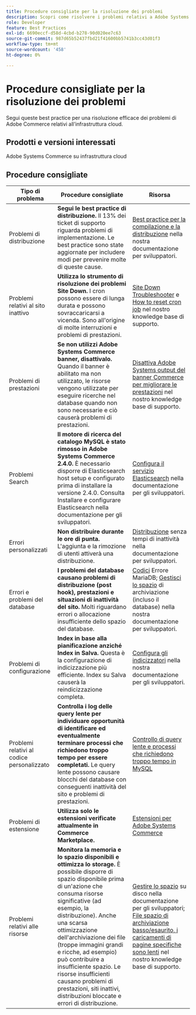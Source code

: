 ```yaml
---
title: Procedure consigliate per la risoluzione dei problemi
description: Scopri come risolvere i problemi relativi a Adobe Systems Commerce implementazione.
role: Developer
feature: Best Practices
exl-id: 6690eccf-d58d-4cbd-b278-90d020ee7c63
source-git-commit: 987d65b52437fbd21f41600bb5741b3cc43d01f3
workflow-type: tm+mt
source-wordcount: '458'
ht-degree: 0%

---
```


# Procedure consigliate per la risoluzione dei problemi

Segui queste best practice per una risoluzione efficace dei problemi di Adobe Commerce relativi all’infrastruttura cloud.

## Prodotti e versioni interessati

Adobe Systems Commerce su infrastruttura cloud

## Procedure consigliate

| Tipo di problema | Procedure consigliate | Risorsa |
|----------------------------|----------------------------------------------------------------------------------------------------------------------------------------------------------------------------------------------------------------------------------------------------------------------------------------------------------------------------------------------------------------------------------------------------|-------------------------------------------------------------------------------------------------------------------------------------------------------------------------------------------------------------------------------------------------------------------------------------------------------------------------------------------------------------------------------------------------------|
| Problemi di distribuzione | **Segui le best practice di distribuzione.** Il 13% dei ticket di supporto riguarda problemi di implementazione. Le best practice sono state aggiornate per includere modi per prevenire molte di queste cause. | [Best practice per la compilazione e la distribuzione](https://experienceleague.adobe.com/it/docs/commerce-cloud-service/user-guide/develop/deploy/best-practices#best-practices) nella nostra documentazione per sviluppatori. |
| Problemi relativi al sito inattivo | **Utilizza lo strumento di risoluzione dei problemi Site Down.** I cron possono essere di lunga durata e possono sovraccaricarsi a vicenda. Sono all&#39;origine di molte interruzioni e problemi di prestazioni. | [Site Down Troubleshooter](https://experienceleague.adobe.com/docs/commerce-knowledge-base/kb/troubleshooting/site-down-or-unresponsive/magento-site-down-troubleshooter.html?lang=it) e [How to reset cron job](https://experienceleague.adobe.com/docs/commerce-knowledge-base/kb/troubleshooting/miscellaneous/cron-job-is-stuck-in-running-status.html?lang=it) nel nostro knowledge base di supporto. |
| Problemi di prestazioni | **Se non utilizzi Adobe Systems Commerce banner, disattivalo.** Quando il banner è abilitato ma non utilizzato, le risorse vengono utilizzate per eseguire ricerche nel database quando non sono necessarie e ciò causerà problemi di prestazioni. | [Disattiva Adobe Systems output del banner Commerce per migliorare le prestazioni](https://experienceleague.adobe.com/docs/commerce-knowledge-base/kb/troubleshooting/miscellaneous/disable-magento-banner-output-to-improve-site-performance.html?lang=it) nel nostro knowledge base di supporto. |
| Problemi Search | **Il motore di ricerca del catalogo MySQL è stato rimosso in Adobe Systems Commerce 2.4.0.** È necessario disporre di Elasticsearch host setup e configurato prima di installare la versione 2.4.0. Consulta Installare e configurare Elasticsearch nella documentazione per gli sviluppatori. | [Configura il servizio Elasticsearch](https://experienceleague.adobe.com/it/docs/commerce-cloud-service/user-guide/configure/service/elasticsearch) nella documentazione per gli sviluppatori. |
| Errori personalizzati | **Non distribuire durante le ore di punta.** L&#39;aggiunta e la rimozione di utenti attiverà una distribuzione. | [Distribuzione](https://experienceleague.adobe.com/it/docs/commerce-cloud-service/user-guide/develop/deploy/reduce-downtime) senza tempi di inattività nella documentazione per sviluppatori. |
| Errori e problemi del database | **I problemi del database causano problemi di distribuzione (post hook), prestazioni e situazioni di inattività del sito.** Molti riguardano errori o allocazione insufficiente dello spazio del database. | [Codici](https://mariadb.com/kb/en/library/mariadb-error-codes/#mariadb-specific-error-codes) Errore MariaDB; [Gestisci lo spazio](https://experienceleague.adobe.com/it/docs/commerce-cloud-service/user-guide/develop/storage/manage-disk-space) di archiviazione (incluso il database) nella nostra documentazione per sviluppatori. |
| Problemi di configurazione | **Index in base alla pianificazione anziché Index in Salva.** Questa è la configurazione di indicizzazione più efficiente. Index su Salva causerà la reindicizzazione completa. | [Configura gli indicizzatori](../../../configuration/cli/manage-indexers.md#configure-indexers) nella nostra documentazione per gli sviluppatori. |
| Problemi relativi al codice personalizzato | **Controlla i log delle query lente per individuare opportunità di identificare ed eventualmente terminare processi che richiedono troppo tempo per essere completati.** Le query lente possono causare blocchi del database con conseguenti inattività del sito e problemi di prestazioni. | [Controllo di query lente e processi che richiedono troppo tempo in MySQL](https://experienceleague.adobe.com/docs/commerce-knowledge-base/kb/troubleshooting/database/checking-slow-queries-and-processes-mysql.html?lang=it) |
| Problemi di estensione | **Utilizza solo le estensioni verificate attualmente in Commerce Marketplace.** | [Estensioni per Adobe Systems Commerce](https://marketplace.magento.com/extensions.html) |
| Problemi relativi alle risorse | **Monitora la memoria e lo spazio disponibili e ottimizza lo storage.** È possibile disporre di spazio disponibile prima di un&#39;azione che consuma risorse significative (ad esempio, la distribuzione). Anche una scarsa ottimizzazione dell&#39;archiviazione dei file (troppe immagini grandi e ricche, ad esempio) può contribuire a insufficiente spazio. Le risorse insufficienti causano problemi di prestazioni, siti inattivi, distribuzioni bloccate e errori di distribuzione. | [Gestire lo spazio](https://experienceleague.adobe.com/it/docs/commerce-cloud-service/user-guide/develop/storage/manage-disk-space) su disco nella documentazione per gli sviluppatori; [File spazio di archiviazione basso/esaurito, i caricamenti di pagine specifiche sono lenti](https://experienceleague.adobe.com/docs/commerce-knowledge-base/kb/troubleshooting/miscellaneous/file-storage-low-specific-page-loads-are-slow.html?lang=it) nel nostro knowledge base di supporto. |
